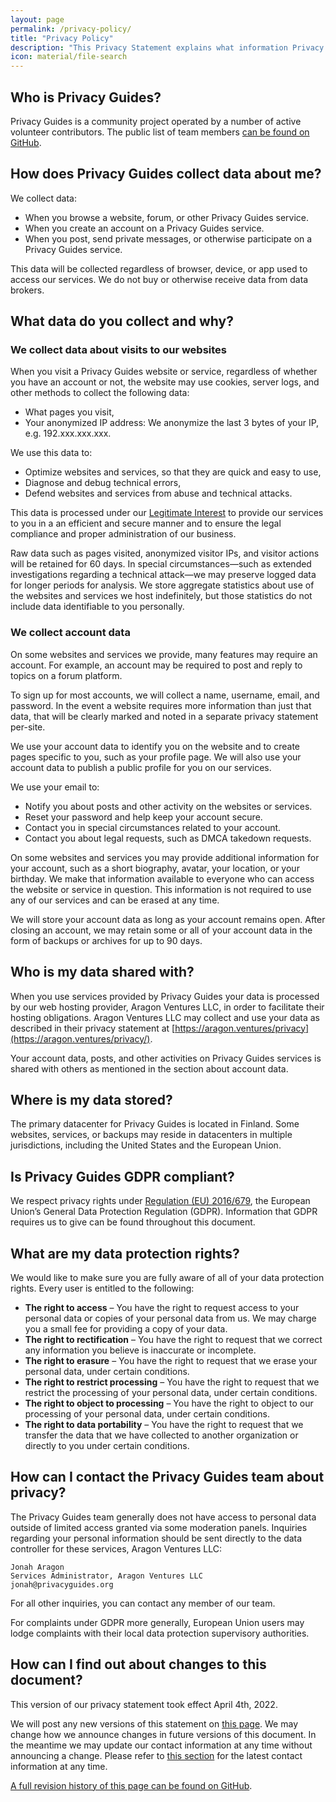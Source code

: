 ```yaml
---
layout: page
permalink: /privacy-policy/
title: "Privacy Policy"
description: "This Privacy Statement explains what information Privacy Guides and its related entities collect about its users, what we do with that information, and how we handle the content you place in our products and services."
icon: material/file-search
---
```


## Who is Privacy Guides?

Privacy Guides is a community project operated by a number of active volunteer contributors. The public list of team members [can be found on GitHub](https://github.com/orgs/privacyguides/people).

## How does Privacy Guides collect data about me?

We collect data:

* When you browse a website, forum, or other Privacy Guides service.
* When you create an account on a Privacy Guides service.
* When you post, send private messages, or otherwise participate on a Privacy Guides service.

This data will be collected regardless of browser, device, or app used to access our services. We do not buy or otherwise receive data from data brokers.

## What data do you collect and why?

### We collect data about visits to our websites

When you visit a Privacy Guides website or service, regardless of whether you have an account or not, the website may use cookies, server logs, and other methods to collect the following data:

* What pages you visit,
* Your anonymized IP address: We anonymize the last 3 bytes of your IP, e.g. 192.xxx.xxx.xxx.

We use this data to:

* Optimize websites and services, so that they are quick and easy to use,
* Diagnose and debug technical errors,
* Defend websites and services from abuse and technical attacks.

This data is processed under our [Legitimate Interest](https://ico.org.uk/for-organisations/guide-to-data-protection/guide-to-the-general-data-protection-regulation-gdpr/legitimate-interests/when-can-we-rely-on-legitimate-interests/) to provide our services to you in a an efficient and secure manner and to ensure the legal compliance and proper administration of our business.

Raw data such as pages visited, anonymized visitor IPs, and visitor actions will be retained for 60 days. In special circumstances—such as extended investigations regarding a technical attack—we may preserve logged data for longer periods for analysis. We store aggregate statistics about use of the websites and services we host indefinitely, but those statistics do not include data identifiable to you personally.

### We collect account data

On some websites and services we provide, many features may require an account. For example, an account may be required to post and reply to topics on a forum platform.

To sign up for most accounts, we will collect a name, username, email, and password. In the event a website requires more information than just that data, that will be clearly marked and noted in a separate privacy statement per-site.

We use your account data to identify you on the website and to create pages specific to you, such as your profile page. We will also use your account data to publish a public profile for you on our services.

We use your email to:

* Notify you about posts and other activity on the websites or services.
* Reset your password and help keep your account secure.
* Contact you in special circumstances related to your account.
* Contact you about legal requests, such as DMCA takedown requests.

On some websites and services you may provide additional information for your account, such as a short biography, avatar, your location, or your birthday. We make that information available to everyone who can access the website or service in question. This information is not required to use any of our services and can be erased at any time.

We will store your account data as long as your account remains open. After closing an account, we may retain some or all of your account data in the form of backups or archives for up to 90 days.

## Who is my data shared with?

When you use services provided by Privacy Guides your data is processed by our web hosting provider, Aragon Ventures LLC, in order to facilitate their hosting obligations. Aragon Ventures LLC may collect and use your data as described in their privacy statement at [https://aragon.ventures/privacy](https://aragon.ventures/privacy/).

Your account data, posts, and other activities on Privacy Guides services is shared with others as mentioned in the section about account data.

## Where is my data stored?

The primary datacenter for Privacy Guides is located in Finland. Some websites, services, or backups may reside in datacenters in multiple jurisdictions, including the United States and the European Union.

## Is Privacy Guides GDPR compliant?

We respect privacy rights under [Regulation (EU) 2016/679](https://eur-lex.europa.eu/legal-content/EN/TXT/?uri=uriserv:OJ.L_.2016.119.01.0001.01.ENG), the European Union’s General Data Protection Regulation (GDPR). Information that GDPR requires us to give can be found throughout this document.

## What are my data protection rights?

We would like to make sure you are fully aware of all of your data protection rights. Every user is entitled to the following:

* **The right to access** – You have the right to request access to your personal data or copies of your personal data from us. We may charge you a small fee for providing a copy of your data.
* **The right to rectification** – You have the right to request that we correct any information you believe is inaccurate or incomplete.
* **The right to erasure** – You have the right to request that we erase your personal data, under certain conditions.
* **The right to restrict processing** – You have the right to request that we restrict the processing of your personal data, under certain conditions.
* **The right to object to processing** – You have the right to object to our processing of your personal data, under certain conditions.
* **The right to data portability** – You have the right to request that we transfer the data that we have collected to another organization or directly to you under certain conditions.

## How can I contact the Privacy Guides team about privacy?

The Privacy Guides team generally does not have access to personal data outside of limited access granted via some moderation panels. Inquiries regarding your personal information should be sent directly to the data controller for these services, Aragon Ventures LLC:

```
Jonah Aragon
Services Administrator, Aragon Ventures LLC
jonah@privacyguides.org
```

For all other inquiries, you can contact any member of our team.

For complaints under GDPR more generally, European Union users may lodge complaints with their local data protection supervisory authorities.

## How can I find out about changes to this document?

This version of our privacy statement took effect April 4th, 2022.

We will post any new versions of this statement on [this page](https://github.com/privacyguides/privacyguides.org/commits/main). We may change how we announce changes in future versions of this document. In the meantime we may update our contact information at any time without announcing a change. Please refer to [this section](#how-can-i-contact-the-privacy-guides-team-about-privacy) for the latest contact information at any time.

[A full revision history of this page can be found on GitHub](https://github.com/privacyguides/privacyguides.org/commits/main/docs/about/privacy-policy.md).
